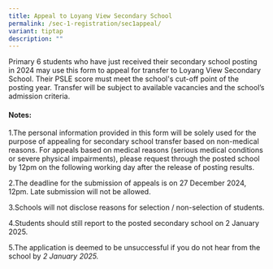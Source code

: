 ```yaml
---
title: Appeal to Loyang View Secondary School
permalink: /sec-1-registration/sec1appeal/
variant: tiptap
description: ""
---
```

<p>Primary 6 students who have just received their secondary school posting
in 2024 may use this form to appeal for transfer to Loyang View Secondary
School. Their PSLE score must meet the school's cut-off point of the posting
year. Transfer will be subject to available vacancies and the school’s
admission criteria.</p>
<h4>Notes:</h4>
<p>1.The personal information provided in this form will be solely used for
the purpose of appealing for secondary school transfer based on non-medical
reasons. For appeals based on medical reasons (serious medical conditions
or severe physical impairments), please request through the posted school
by 12pm on the following working day after the release of posting results.</p>
<p>2.The deadline for the submission of appeals is on 27 December 2024, 12pm.
Late submission will not be allowed.</p>
<p></p>
<p>3.Schools will not disclose reasons for selection / non-selection of students.</p>
<p></p>
<p>4.Students should still report to the posted secondary school on 2 January
2025.</p>
<p></p>
<p>5.The application is deemed to be unsuccessful if you do not hear from
the school by<em> 2 January 2025.</em>
</p>
<p></p>